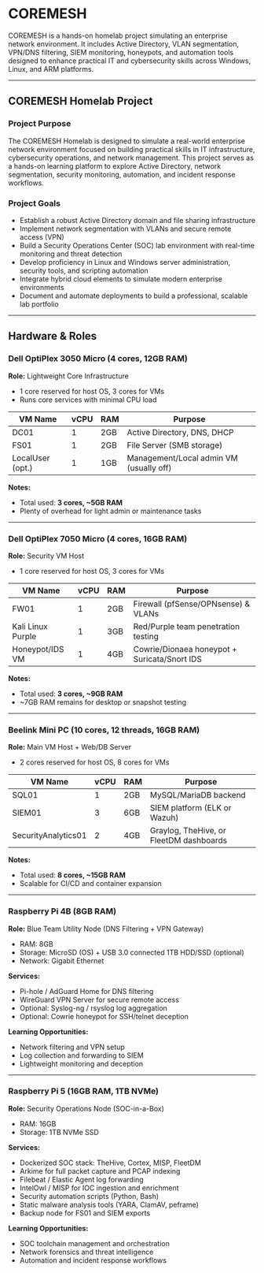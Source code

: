 # COREMESH

COREMESH is a hands-on homelab project simulating an enterprise network environment. It includes Active Directory, VLAN segmentation, VPN/DNS filtering, SIEM monitoring, honeypots, and automation tools designed to enhance practical IT and cybersecurity skills across Windows, Linux, and ARM platforms.

---

## COREMESH Homelab Project

### Project Purpose

The COREMESH Homelab is designed to simulate a real-world enterprise network environment focused on building practical skills in IT infrastructure, cybersecurity operations, and network management. This project serves as a hands-on learning platform to explore Active Directory, network segmentation, security monitoring, automation, and incident response workflows.

### Project Goals

- Establish a robust Active Directory domain and file sharing infrastructure  
- Implement network segmentation with VLANs and secure remote access (VPN)  
- Build a Security Operations Center (SOC) lab environment with real-time monitoring and threat detection  
- Develop proficiency in Linux and Windows server administration, security tools, and scripting automation  
- Integrate hybrid cloud elements to simulate modern enterprise environments  
- Document and automate deployments to build a professional, scalable lab portfolio  

---

## Hardware & Roles

### Dell OptiPlex 3050 Micro (4 cores, 12GB RAM)  
**Role:** Lightweight Core Infrastructure  
- 1 core reserved for host OS, 3 cores for VMs  
- Runs core services with minimal CPU load  

| VM Name          | vCPU | RAM  | Purpose                                 |
|------------------|-------|------|-----------------------------------------|
| DC01             | 1     | 2GB  | Active Directory, DNS, DHCP             |
| FS01             | 1     | 2GB  | File Server (SMB storage)                |
| LocalUser (opt.) | 1     | 1GB| Management/Local admin VM (usually off) |

**Notes:**  
- Total used: **3 cores, ~5GB RAM**  
- Plenty of overhead for light admin or maintenance tasks  

---

### Dell OptiPlex 7050 Micro (4 cores, 16GB RAM)  
**Role:** Security VM Host  
- 1 core reserved for host OS, 3 cores for VMs  

| VM Name          | vCPU | RAM | Purpose                                |
|------------------|-------|-----|----------------------------------------|
| FW01             | 1     | 2GB | Firewall (pfSense/OPNsense) & VLANs    |
| Kali Linux Purple | 1     | 3GB | Red/Purple team penetration testing    |
| Honeypot/IDS VM  | 1     | 4GB | Cowrie/Dionaea honeypot + Suricata/Snort IDS        |

**Notes:**  
- Total used: **3 cores, ~9GB RAM**  
- ~7GB RAM remains for desktop or snapshot testing  

---

### Beelink Mini PC (10 cores, 12 threads, 16GB RAM)  
**Role:** Main VM Host + Web/DB Server  
- 2 cores reserved for host OS, 8 cores for VMs  

| VM Name               | vCPU | RAM | Purpose                                 |
|-----------------------|-------|-----|-----------------------------------------|
| SQL01                 | 1     | 2GB | MySQL/MariaDB backend                   |
| SIEM01                | 3     | 6GB | SIEM platform (ELK or Wazuh)            |
| SecurityAnalytics01   | 2     | 4GB | Graylog, TheHive, or FleetDM dashboards |

**Notes:**  
- Total used: **8 cores, ~15GB RAM**  
- Scalable for CI/CD and container expansion  

---

### Raspberry Pi 4B (8GB RAM)  
**Role:** Blue Team Utility Node (DNS Filtering + VPN Gateway)  

- RAM: 8GB  
- Storage: MicroSD (OS) + USB 3.0 connected 1TB HDD/SSD (optional)  
- Network: Gigabit Ethernet  

**Services:**  
- Pi-hole / AdGuard Home for DNS filtering  
- WireGuard VPN Server for secure remote access  
- Optional: Syslog-ng / rsyslog log aggregation  
- Optional: Cowrie honeypot for SSH/telnet deception  

**Learning Opportunities:**  
- Network filtering and VPN setup  
- Log collection and forwarding to SIEM  
- Lightweight monitoring and deception  

---

### Raspberry Pi 5 (16GB RAM, 1TB NVMe)  
**Role:** Security Operations Node (SOC-in-a-Box)  

- RAM: 16GB  
- Storage: 1TB NVMe SSD  

**Services:**  
- Dockerized SOC stack: TheHive, Cortex, MISP, FleetDM  
- Arkime for full packet capture and PCAP indexing  
- Filebeat / Elastic Agent log forwarding  
- IntelOwl / MISP for IOC ingestion and enrichment  
- Security automation scripts (Python, Bash)  
- Static malware analysis tools (YARA, ClamAV, peframe)  
- Backup node for FS01 and SIEM exports  

**Learning Opportunities:**  
- SOC toolchain management and orchestration  
- Network forensics and threat intelligence  
- Automation and incident response workflows  


